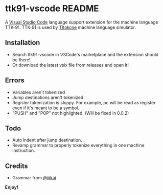 # ttk91-vscode README

A [Visual Studio Code](https://code.visualstudio.com/) language support extension for the machine language TTK-91.
TTK-91 is used by [Titokone](https://github.com/titokone/titokone) machine language simulator.

## Installation

-   Search ttk91-vscode in VSCode's marketplace and the extension should be there!
-   Or download the latest vsix file from releases and open it!

## Errors

-   Variables aren't tokenized
-   Jump destinations aren't tokenized
-   Register tokenization is sloppy. For example, pc will be read as register even if it's meant to be a symbol.
-   "PUSH" and "POP" not highlighted. (Will be fixed in 0.0.2)

## Todo

-   Auto indent after jump destination.
-   Revamp grammar to properly tokenize everything in one machine instruction.

## Credits

-   Grammar from [@jiikai](https://github.com/jiikai/language-ttk91)

**Enjoy!**

